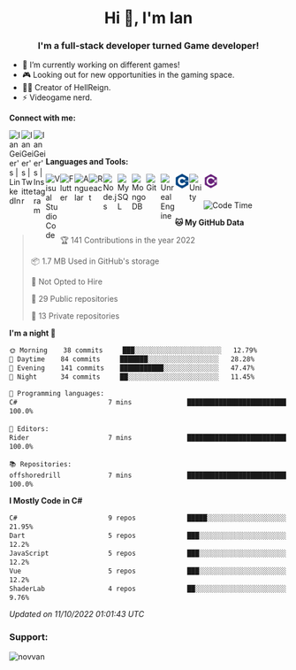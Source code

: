 <h1 align="center">Hi 👋, I'm Ian</h1>
<h3 align="center">I'm a full-stack developer turned Game developer!</h3>

- 🔭 I’m currently working on different games!
- 🎮 Looking out for new opportunities in the gaming space.
- 👨‍💻 Creator of HellReign.
- ⚡ Videogame nerd.

**Connect with me:**

<!-- [<img align="left" alt="" width="22px" src="https://raw.githubusercontent.com/iconic/open-iconic/master/svg/globe.svg" />][website] -->
[<img align="left" alt="Ian Geier's  | LinkedIn" width="22px" src="https://www.vectorlogo.zone/logos/linkedin/linkedin-icon.svg" />][linkedin]
[<img align="left" alt="Ian Geier's | Twitter" width="22px" src="https://www.vectorlogo.zone/logos/twitter/twitter-icon.svg" />][twitter]
[<img align="left" alt="Ian Geier's | Instagram" width="22px" src="https://www.vectorlogo.zone/logos/instagram/instagram-icon.svg" />][instagram]

<br />
<br />

**Languages and Tools:**

[<img align="left" alt="Visual Studio Code" width="26px" src="https://www.vectorlogo.zone/logos/visualstudio_code/visualstudio_code-icon.svg" />][vscode]
[<img align="left" alt="Flutter" width="26px" src="https://www.vectorlogo.zone/logos/flutterio/flutterio-icon.svg" />][flutter]
[<img align="left" alt="Angular" width="26px" src="https://www.vectorlogo.zone/logos/angular/angular-icon.svg" />][angular]
[<img align="left" alt="React" width="26px" src="https://www.vectorlogo.zone/logos/reactjs/reactjs-icon.svg" />][react]
[<img align="left" alt="Node.js" width="26px" src="https://www.vectorlogo.zone/logos/nodejs/nodejs-icon.svg" />][node]
[<img align="left" alt="MySQL" width="26px" src="https://www.vectorlogo.zone/logos/mysql/mysql-icon.svg" />][mysql]
[<img align="left" alt="MongoDB" width="26px" src="https://www.vectorlogo.zone/logos/mongodb/mongodb-icon.svg" />][mongodb]
[<img align="left" alt="Git" width="26px" src="https://www.vectorlogo.zone/logos/git-scm/git-scm-icon.svg" />][git]
[<img align="left" alt="Unreal Engine" width="26px" src="https://cdn.jsdelivr.net/npm/simple-icons@v3/icons/unrealengine.svg" />][unrealengine]
[<img align="left" alt="Unity" width="26px" src="https://github.com/devicons/devicon/blob/master/icons/cplusplus/cplusplus-plain.svg" />][cplusplus]
[<img align="left" alt="Unity" width="26px" src="https://www.vectorlogo.zone/logos/unity3d/unity3d-icon.svg" />][unity]
[<img align="left" alt="Unity" width="26px" src="https://github.com/devicons/devicon/blob/master/icons/csharp/csharp-plain.svg" />][csharp]

<br />
<br />

<!--START_SECTION:waka-->
![Code Time](http://img.shields.io/badge/Code%20Time-84%20hrs%2027%20mins-blue)

**🐱 My GitHub Data** 

> 🏆 141 Contributions in the year 2022
 > 
> 📦 1.7 MB Used in GitHub's storage 
 > 
> 🚫 Not Opted to Hire
 > 
> 📜 29 Public repositories 
 > 
> 🔑 13 Private repositories  
 > 
**I'm a night 🦉** 

```text
🌞 Morning    38 commits     ███░░░░░░░░░░░░░░░░░░░░░░   12.79% 
🌆 Daytime    84 commits     ███████░░░░░░░░░░░░░░░░░░   28.28% 
🌃 Evening    141 commits    ███████████░░░░░░░░░░░░░░   47.47% 
🌙 Night      34 commits     ██░░░░░░░░░░░░░░░░░░░░░░░   11.45%

```


```text
💬 Programming languages: 
C#                       7 mins              █████████████████████████   100.0%

📝 Editors: 
Rider                    7 mins              █████████████████████████   100.0%

📚 Repositories: 
offshoredrill            7 mins              █████████████████████████   100.0%

```

**I Mostly Code in C#** 

```text
C#                       9 repos             █████░░░░░░░░░░░░░░░░░░░░   21.95% 
Dart                     5 repos             ███░░░░░░░░░░░░░░░░░░░░░░   12.2% 
JavaScript               5 repos             ███░░░░░░░░░░░░░░░░░░░░░░   12.2% 
Vue                      5 repos             ███░░░░░░░░░░░░░░░░░░░░░░   12.2% 
ShaderLab                4 repos             ██░░░░░░░░░░░░░░░░░░░░░░░   9.76%

```



 *Updated on 11/10/2022 01:01:43 UTC*
<!--END_SECTION:waka-->

<!--[![My stats](https://github-readme-stats.vercel.app/api?username=novvan&show_icons=true&hide_border=true&count_private=true)](https://github.com/novvan) [![Top Langs](https://github-readme-stats.vercel.app/api/top-langs/?username=novvan&layout=compact&hide_border=true)](https://github.com/novvan)-->

<h3 align="left">Support:</h3>
<p><a href="https://www.buymeacoffee.com/novvan"> <img align="left" src="https://cdn.buymeacoffee.com/buttons/v2/default-yellow.png" height="50" width="210" alt="novvan" /></a></p><br><br>


<!-- [website]:  -->
[twitter]: https://twitter.com/iangeier
[instagram]: https://instagram.com/iangeier
[linkedin]: https://linkedin.com/in/iangeier
[vscode]: https://code.visualstudio.com/
[angular]: https://angular.io/
[react]: https://reactjs.org/
[node]: https://nodejs.org/
[mysql]: https://www.mysql.com/
[mongodb]: https://www.mongodb.com/
[git]: https://git-scm.com/
[flutter]: https://flutter.dev/
[unity]: https://unity.com/
[unrealengine]: https://www.unrealengine.com/en-US/
[csharp]: https://docs.microsoft.com/en-us/dotnet/csharp/programming-guide/
[cplusplus]: https://docs.microsoft.com/en-us/cpp/?view=vs-2019
